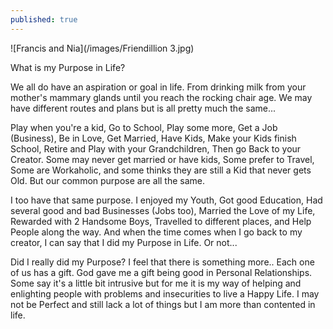 ```yaml
---
published: true
---
```

![Francis and Nia](/images/Friendillion 3.jpg)

What is my Purpose in Life? 

We all do have an aspiration or goal in life. From drinking milk from your mother's mammary glands until you reach the rocking chair age. We may have different routes and plans but is all pretty much the same...

Play when you're a kid, Go to School, Play some more, Get a Job (Business), Be in Love, Get Married, Have Kids, Make your Kids finish School, Retire and Play with your Grandchildren, Then go Back to your Creator.
Some may never get married or have kids, Some prefer to Travel, Some are Workaholic, and some thinks they are still a Kid that never gets Old. But our common purpose are all the same.

I too have that same purpose. I enjoyed my Youth, Got good Education, Had several good and bad Businesses (Jobs too), Married the Love of my Life, Rewarded with 2 Handsome Boys, Travelled to different places, and Help People along the way.
And when the time comes when I go back to my creator, I can say that I did my Purpose in Life. Or not... 

Did I really did my Purpose? I feel that there is something more.. Each one of us has a gift. God gave me a gift being good in Personal Relationships. Some say it's a little bit intrusive but for me it is my way of helping and enlighting people with problems and insecurities to live a Happy Life. 
I may not be Perfect and still lack a lot of things but I am more than contented in life.



